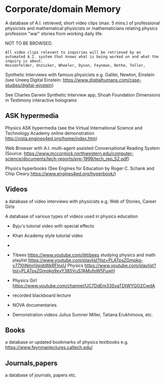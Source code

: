 # Corporate/domain Memory

A database of A.I. retrieved, short video clips (max: 5 mins.) of professional physicists and mathematical physicists or mathematicians relating physics profession "war" stories from working daily life. 

NOT TO BE BROWSED. 
    
    All video clips relevant to inquiries will be retrieved by an automated A.I. system that knows what is being worked on and what the inquiry is about.
    Hossenfelder, Unzicker, Wheeler, Dyson, Feynman, Bethe, Teller,

Synthetic Interviews with famous physicists
    e.g. Galilei, Newton, Einstein (see Uneeq Digital Einstein: https://www.digitalhumans.com/case-studies/digital-einstein)

See Charles Darwin Synthetic Interview app, Shoah Foundation Dimensions in Testimony interactive holograms 

## ASK hypermedia
Physics ASK hypermedia (see the Virtual International Science and Technology Academy online demonstration http://vista.engines4ed.org/home/index.htm) 

 Web Browser with A.I. multi-agent assisted Conversational Reading System (Source: https://www.mccormick.northwestern.edu/computer-science/documents/tech-reports/pre-1999/tech_rep_52.pdf)

Physics hyperbooks (See Engines for Education by Roger C. Schank and Chip Cleary https://www.engines4ed.org/hyperbook/)


## Videos
a database of video interviews with physicists
e.g. Web of Stories, Career Girls


A database of various types of videos used in physics education


- Byju's tutorial video with special effects
- Khan Academy style tutorial video
- 
- Tibees https://www.youtube.com/@tibees
     studying physics and math playlist https://www.youtube.com/playlist?list=PLATpsZGmpkg-v77I0iNmnVqobWkRFlnxU
     Physics https://www.youtube.com/playlist?list=PLATpsZGmpkg9xyY385VuS7AMufpW5FuwH
  
- Physics Girl https://www.youtube.com/channel/UC7DdEm33SyaTDtWYGO2CwdA
- recorded blackboard lecture
- NOVA documentaries

- Demonstration videos
  Julius Sumner Miller, Tatiana Erukhimova, etc.
 
## Books
a database or updated bookmarks of physics textbooks
 e.g. https://www.feynmanlectures.caltech.edu/

## Journals,papers
a database of journals, papers etc.






    








